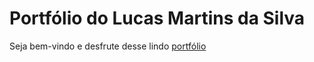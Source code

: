 # Portfólio do Lucas Martins da Silva

Seja bem-vindo e desfrute desse lindo <a href="https://lucasmartins96.github.io" target="_blank">portfólio</a>
